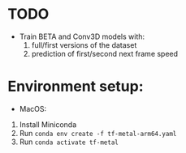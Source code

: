 # TODO

- Train BETA and Conv3D models with:
  1. full/first versions of the dataset
  2. prediction of first/second next frame speed

# Environment setup:

- MacOS:

1. Install Miniconda
2. Run `conda env create -f tf-metal-arm64.yaml`
3. Run `conda activate tf-metal`
